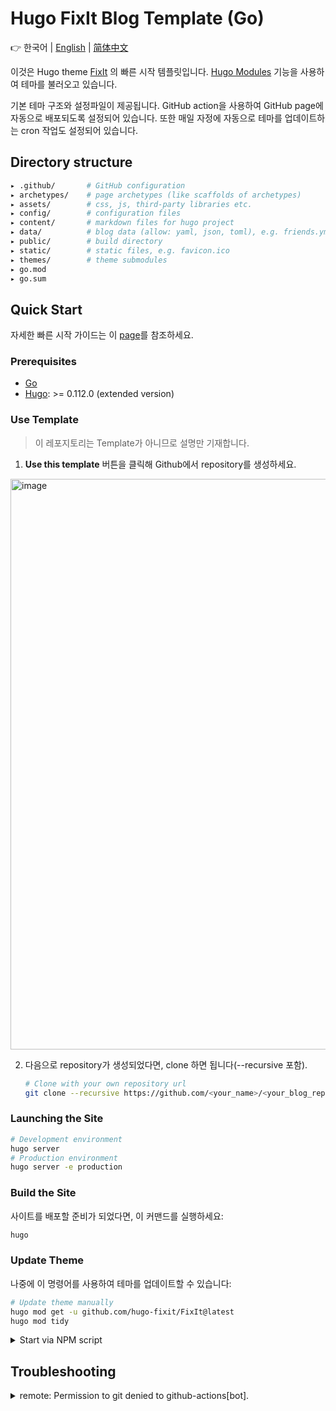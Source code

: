 # Hugo FixIt Blog Template (Go)

👉 한국어 | [English](README.en.md) | [简体中文](README.cn.md)

이것은 Hugo theme [FixIt](https://github.com/hugo-fixit/FixIt) 의 빠른 시작 템플릿입니다. [Hugo Modules](https://gohugo.io/hugo-modules/) 기능을 사용하여 테마를 불러오고 있습니다.

기본 테마 구조와 설정파일이 제공됩니다. GitHub action을 사용하여 GitHub page에 자동으로 배포되도록 설정되어 있습니다. 또한 매일 자정에 자동으로 테마를 업데이트하는 cron 작업도 설정되어 있습니다.

## Directory structure

```bash
▸ .github/       # GitHub configuration
▸ archetypes/    # page archetypes (like scaffolds of archetypes)
▸ assets/        # css, js, third-party libraries etc.
▸ config/        # configuration files
▸ content/       # markdown files for hugo project
▸ data/          # blog data (allow: yaml, json, toml), e.g. friends.yml
▸ public/        # build directory
▸ static/        # static files, e.g. favicon.ico
▸ themes/        # theme submodules
▸ go.mod
▸ go.sum
```

## Quick Start

자세한 빠른 시작 가이드는 이 [page](https://fixit.lruihao.cn/documentation/getting-started/)를 참조하세요.

### Prerequisites

- [Go](https://go.dev/dl/)
- [Hugo](https://gohugo.io/installation/): >= 0.112.0 (extended version)

### Use Template

> 이 레포지토리는 Template가 아니므로 설명만 기재합니다.

1. **Use this template** 버튼을 클릭해 Github에서 repository를 생성하세요.

<img width="913" alt="image" src="https://github.com/hugo-fixit/hugo-fixit-starter1/assets/33419593/d5fbd940-3ffd-4750-b1e6-4e87b50b0696">

2. 다음으로 repository가 생성되었다면, clone 하면 됩니다(--recursive 포함).

   ```bash
   # Clone with your own repository url
   git clone --recursive https://github.com/<your_name>/<your_blog_repo>.git
   ```

### Launching the Site

```bash
# Development environment
hugo server
# Production environment
hugo server -e production
```

### Build the Site

사이트를 배포할 준비가 되었다면, 이 커맨드를 실행하세요:

```bash
hugo
```

### Update Theme

나중에 이 명령어를 사용하여 테마를 업데이트할 수 있습니다:

```bash
# Update theme manually
hugo mod get -u github.com/hugo-fixit/FixIt@latest
hugo mod tidy
```

<details>
  <summary>Start via NPM script</summary>

```bash
# build the blog
npm run build
# run a local debugging server with watch
npm run server
# run a local debugging server in production environment
npm run server:production
# update theme submodules
npm run update:theme
```

</details>

## Troubleshooting

<details>
  <summary>remote: Permission to git denied to github-actions[bot].</summary>
  Head to Setting => Actions => General => Workflow permissions => Check "Read and write permissions".
</details>

<!-- This project was generated with [hugo-fixit-starter](https://github.com/hugo-fixit/hugo-fixit-starter). -->
